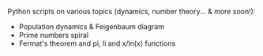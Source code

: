 Python scripts on various topics (dynamics, number theory... & more soon!):
- Population dynamics & Feigenbaum diagram
- Prime numbers spiral
- Fermat's theorem and pi, li and x/ln(x) functions
